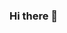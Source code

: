 ### Hi there 👋
<!--
- 🔭 I’m currently working on a Hospital System with ASP.NET
- 🌱 I’m currently in third year of college, specializing in Software Engineering
- 📫 How to reach me: vesafetahaj2@gmail.com
- ⚡ Fun fact about me: I find immense satisfaction in offering my support and guidance to empower others.-->

